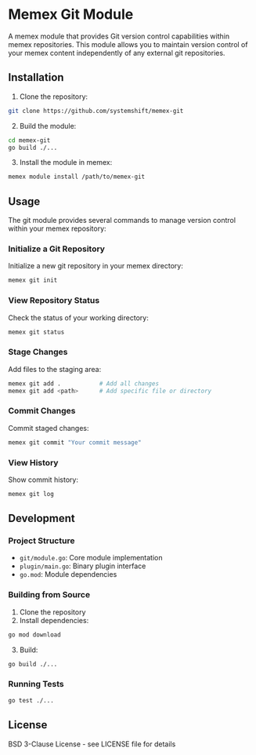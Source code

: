 # Memex Git Module

A memex module that provides Git version control capabilities within memex repositories. This module allows you to maintain version control of your memex content independently of any external git repositories.

## Installation

1. Clone the repository:
```bash
git clone https://github.com/systemshift/memex-git
```

2. Build the module:
```bash
cd memex-git
go build ./...
```

3. Install the module in memex:
```bash
memex module install /path/to/memex-git
```

## Usage

The git module provides several commands to manage version control within your memex repository:

### Initialize a Git Repository

Initialize a new git repository in your memex directory:

```bash
memex git init
```

### View Repository Status

Check the status of your working directory:

```bash
memex git status
```

### Stage Changes

Add files to the staging area:

```bash
memex git add .           # Add all changes
memex git add <path>      # Add specific file or directory
```

### Commit Changes

Commit staged changes:

```bash
memex git commit "Your commit message"
```

### View History

Show commit history:

```bash
memex git log
```

## Development

### Project Structure

- `git/module.go`: Core module implementation
- `plugin/main.go`: Binary plugin interface
- `go.mod`: Module dependencies

### Building from Source

1. Clone the repository
2. Install dependencies:
```bash
go mod download
```
3. Build:
```bash
go build ./...
```

### Running Tests

```bash
go test ./...
```

## License

BSD 3-Clause License - see LICENSE file for details

